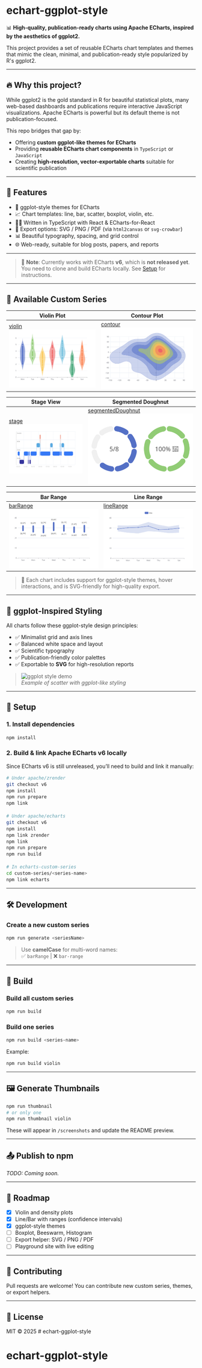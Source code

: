 # echart-ggplot-style

📊 **High-quality, publication-ready charts using Apache ECharts, inspired by the aesthetics of ggplot2.**

This project provides a set of reusable ECharts chart templates and themes that mimic the clean, minimal, and publication-ready style popularized by R's ggplot2.

---

## 🔥 Why this project?

While ggplot2 is the gold standard in R for beautiful statistical plots, many web-based dashboards and publications require interactive JavaScript visualizations. Apache ECharts is powerful but its default theme is not publication-focused.

This repo bridges that gap by:
- Offering **custom ggplot-like themes for ECharts**
- Providing **reusable ECharts chart components** in `TypeScript` or `JavaScript`
- Creating **high-resolution, vector-exportable charts** suitable for scientific publication

---

## 🧰 Features

- 🎨 ggplot-style themes for ECharts
- 📈 Chart templates: line, bar, scatter, boxplot, violin, etc.
- 🧑‍💻 Written in TypeScript with React & ECharts-for-React
- 📄 Export options: SVG / PNG / PDF (via `html2canvas` or `svg-crowbar`)
- 📊 Beautiful typography, spacing, and grid control
- 🌐 Web-ready, suitable for blog posts, papers, and reports

---

> 🔬 **Note**: Currently works with ECharts **v6**, which is **not released yet**. You need to clone and build ECharts locally. See [Setup](#-setup) for instructions.

---

## 🧪 Available Custom Series

| Violin Plot | Contour Plot |
|-------------|--------------|
| [violin](custom-series/violin) <br> ![violin](screenshots/violin.svg) | [contour](custom-series/contour) <br> ![contour](screenshots/contour.svg) |

| Stage View | Segmented Doughnut |
|------------|--------------------|
| [stage](custom-series/stage) <br> ![stage](screenshots/stage.svg) | [segmentedDoughnut](custom-series/segmentedDoughnut) <br> ![segmentedDoughnut](screenshots/segmentedDoughnut.svg) |

| Bar Range | Line Range |
|-----------|------------|
| [barRange](custom-series/barRange) <br> ![barRange](screenshots/barRange.svg) | [lineRange](custom-series/lineRange) <br> ![lineRange](screenshots/lineRange.svg) |

> 🎯 Each chart includes support for ggplot-style themes, hover interactions, and is SVG-friendly for high-quality export.

---

## 🎨 ggplot-Inspired Styling

All charts follow these ggplot-style design principles:

- ✅ Minimalist grid and axis lines  
- ✅ Balanced white space and layout  
- ✅ Scientific typography  
- ✅ Publication-friendly color palettes  
- ✅ Exportable to **SVG** for high-resolution reports

> ![ggplot style demo](https://miro.medium.com/v2/format:webp/1*KPW0rGZngf_G2pvx-QaPng.png)  
> _Example of scatter with ggplot-like styling_

---

## 🚀 Setup

### 1. Install dependencies

```bash
npm install
```

### 2. Build & link Apache ECharts v6 locally

Since ECharts v6 is still unreleased, you’ll need to build and link it manually:

```bash
# Under apache/zrender
git checkout v6
npm install
npm run prepare
npm link

# Under apache/echarts
git checkout v6
npm install
npm link zrender
npm link
npm run prepare
npm run build

# In echarts-custom-series
cd custom-series/<series-name>
npm link echarts
```

---

## 🛠 Development

### Create a new custom series

```bash
npm run generate <seriesName>
```

> Use **camelCase** for multi-word names:  
> ✅ `barRange` | ❌ `bar-range`

---

## 🧱 Build

### Build all custom series

```bash
npm run build
```

### Build one series

```bash
npm run build <series-name>
```

Example:

```bash
npm run build violin
```

---

## 🖼️ Generate Thumbnails

```bash
npm run thumbnail
# or only one
npm run thumbnail violin
```

These will appear in `/screenshots` and update the README preview.

---

## 📤 Publish to npm

_TODO: Coming soon._

---

## 🔭 Roadmap

- [x] Violin and density plots
- [x] Line/Bar with ranges (confidence intervals)
- [x] ggplot-style themes
- [ ] Boxplot, Beeswarm, Histogram
- [ ] Export helper: SVG / PNG / PDF
- [ ] Playground site with live editing

---

## 💬 Contributing

Pull requests are welcome! You can contribute new custom series, themes, or export helpers.

---

## 🪪 License

MIT © 2025 # echart-ggplot-style
# echart-ggplot-style
